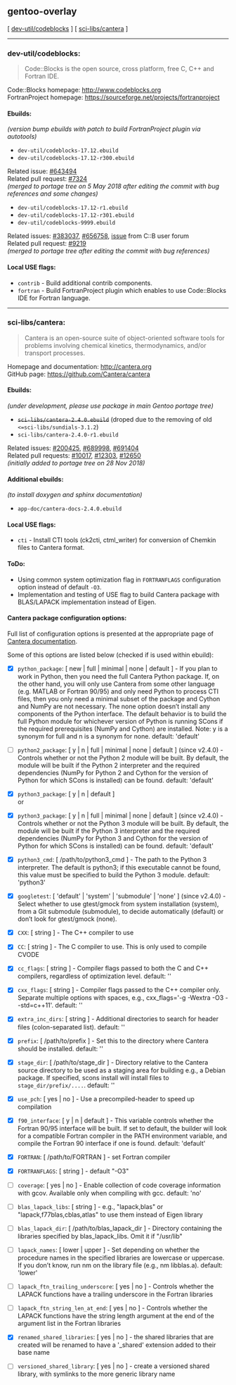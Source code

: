 ## gentoo-overlay

[ [dev-util/codeblocks](#dev-utilcodeblocks)  ] [  [sci-libs/cantera](#sci-libscantera) ]

***

### dev-util/codeblocks:  

> Code::Blocks is the open source, cross platform, free C, C++ and Fortran IDE.

Code::Blocks homepage: http://www.codeblocks.org  
FortranProject homepage: https://sourceforge.net/projects/fortranproject  


#### Ebuilds:
*(version bump ebuilds with patch to build FortranProject plugin via autotools)* 
* `dev-util/codeblocks-17.12.ebuild`  
* `dev-util/codeblocks-17.12-r300.ebuild`  

Related issue: [#643494](https://bugs.gentoo.org/643494)  
Related pull request: [#7324](https://github.com/gentoo/gentoo/pull/7324)  
*(merged to portage tree on 5 May 2018 after editing the commit with bug references and some changes)*  

* `dev-util/codeblocks-17.12-r1.ebuild`  
* `dev-util/codeblocks-17.12-r301.ebuild`  
* `dev-util/codeblocks-9999.ebuild`  

Related issues: [#383037](https://bugs.gentoo.org/383037), [#656758](https://bugs.gentoo.org/656758), [issue](http://forums.codeblocks.org/index.php/topic,22641.0.html) from C::B user forum  
Related pull request: [#9219](https://github.com/gentoo/gentoo/pull/9219)  
*(merged to portage tree after editing the commit with bug references)*  

#### Local USE flags:
* `contrib` - Build additional contrib components.  
* `fortran` - Build FortranProject plugin which enables to use Code::Blocks IDE for Fortran language.  

***

### sci-libs/cantera:  

> Cantera is an open-source suite of object-oriented software tools for problems involving chemical kinetics, thermodynamics, and/or transport processes.  

Homepage and documentation: http://cantera.org  
GitHub page: https://github.com/Cantera/cantera  


#### Ebuilds:
*(under development, please use package in main Gentoo portage tree)*  
* ~~`sci-libs/cantera-2.4.0.ebuild`~~ (droped due to the removing of old `<=sci-libs/sundials-3.1.2`)  
* `sci-libs/cantera-2.4.0-r1.ebuild`  

Related issues: [#200425](https://bugs.gentoo.org/200425), [#689998](https://bugs.gentoo.org/689998), [#691404](https://bugs.gentoo.org/691404)  
Related pull requests: [#10017](https://github.com/gentoo/gentoo/pull/10017), [#12303](https://github.com/gentoo/gentoo/pull/12303), [#12650](https://github.com/gentoo/gentoo/pull/12650)  
*(initially added to portage tree on 28 Nov 2018)*  

#### Additional ebuilds:  
*(to install doxygen and sphinx documentation)*  
* `app-doc/cantera-docs-2.4.0.ebuild`  


#### Local USE flags:  

* `cti` - Install CTI tools (ck2cti, ctml_writer) for conversion of Chemkin files to Cantera format.  


#### ToDo:  
* Using common system optimization flag in `FORTRANFLAGS` configuration option instead of default `-O3`.  
* Implementation and testing of USE flag to build Cantera package with BLAS/LAPACK implementation instead of Eigen.  


#### Cantera package configuration options:
Full list of configuration options is presented at the appropriate page of [Cantera documentation](https://cantera.org/compiling/config-options.html).  

Some of this options are listed below (checked if is used within ebuild):  

* [x] `python_package`: [ new | full | minimal | none | default ] - If you plan to work in Python, then you need the full Cantera Python package. If, on the other hand, you will only use Cantera from some other language (e.g. MATLAB or Fortran 90/95) and only need Python to process CTI files, then you only need a minimal subset of the package and Cython and NumPy are not necessary. The none option doesn’t install any components of the Python interface. The default behavior is to build the full Python module for whichever version of Python is running SCons if the required prerequisites (NumPy and Cython) are installed. Note: y is a synonym for full and n is a synonym for none. default: 'default'    
* [ ] `python2_package`: [ y | n | full | minimal | none | default ] (since v2.4.0) - Controls whether or not the Python 2 module will be built. By default, the module will be built if the Python 2 interpreter and the required dependencies (NumPy for Python 2 and Cython for the version of Python for which SCons is installed) can be found. default: 'default'  
* [x] `python3_package`: [ y | n | default ]  
or  
* [x] `python3_package`: [ y | n | full | minimal | none | default ] (since v2.4.0) - Controls whether or not the Python 3 module will be built. By default, the module will be built if the Python 3 interpreter and the required dependencies (NumPy for Python 3 and Cython for the version of Python for which SCons is installed) can be found. default: 'default'  
* [x] `python3_cmd`: [ /path/to/python3_cmd ] - The path to the Python 3 interpreter. The default is python3; if this executable cannot be found, this value must be specified to build the Python 3 module. default: 'python3'  

* [x] `googletest`: [ 'default' | 'system' | 'submodule' | 'none' ] (since v2.4.0) - Select whether to use gtest/gmock from system installation (system), from a Git submodule (submodule), to decide automatically (default) or don’t look for gtest/gmock (none).  

* [x] `CXX`: [ string ] - The C++ compiler to use  
* [x] `CC`: [ string ] - The C compiler to use. This is only used to compile CVODE  
* [x] `cc_flags`: [ string ] - Compiler flags passed to both the C and C++ compilers, regardless of optimization level. default: ''  
* [x] `cxx_flags`: [ string ] - Compiler flags passed to the C++ compiler only. Separate multiple options with spaces, e.g., cxx_flags='-g -Wextra -O3 --std=c++11'. default: ''  
* [x] `extra_inc_dirs`: [ string ] - Additional directories to search for header files (colon-separated list). default: ''  

* [x] `prefix`: [ /path/to/prefix ] - Set this to the directory where Cantera should be installed. default: ''  
* [x] `stage_dir`: [ /path/to/stage_dir ] - Directory relative to the Cantera source directory to be used as a staging area for building e.g., a Debian package. If specified, scons install will install files to `stage_dir/prefix/....`. default: ''  

* [x] `use_pch`: [ yes | no ] - Use a precompiled-header to speed up compilation  

* [x] `f90_interface`: [ y | n | default ] - This variable controls whether the Fortran 90/95 interface will be built. If set to default, the builder will look for a compatible Fortran compiler in the PATH environment variable, and compile the Fortran 90 interface if one is found. default: 'default'  

* [x] `FORTRAN`: [ /path/to/FORTRAN ] - set Fortran compiler  
* [x] `FORTRANFLAGS`: [ string ] - default "-O3"  

* [ ] `coverage`: [ yes | no ] - Enable collection of code coverage information with gcov. Available only when compiling with gcc. default: 'no'  

* [ ] `blas_lapack_libs`: [ string ] - e.g., "lapack,blas" or "lapack,f77blas,cblas,atlas" to use them instead of Eigen library  
* [ ] `blas_lapack_dir`: [ /path/to/blas_lapack_dir ] - Directory containing the libraries specified by blas_lapack_libs. Omit it if "/usr/lib"  
* [ ] `lapack_names`: [ lower | upper ] - Set depending on whether the procedure names in the specified libraries are lowercase or uppercase. If you don’t know, run nm on the library file (e.g., nm libblas.a). default: 'lower'  
* [ ] `lapack_ftn_trailing_underscore`: [ yes | no ] - Controls whether the LAPACK functions have a trailing underscore in the Fortran libraries  
* [ ] `lapack_ftn_string_len_at_end`: [ yes | no ] - Controls whether the LAPACK functions have the string length argument at the end of the argument list in the Fortran libraries  

* [x] `renamed_shared_libraries`: [ yes | no ] - the shared libraries that are created will be renamed to have a '_shared' extension added to their base name  
* [ ] `versioned_shared_library`: [ yes | no ] - create a versioned shared library, with symlinks to the more generic library name  

